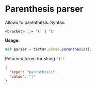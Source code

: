 # Parenthesis parser

Allows to parenthesis. Syntax:
```bnf
<bracket> ::= '(' | ')' 
```

**Usage:** 
```javascript
var parser = tartan.parse.parenthesis();
```

Returned token for string `'('`:
```json
{
  "type": "parenthesis",
  "value": "("
}
```

